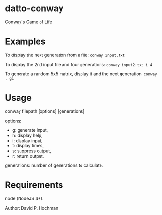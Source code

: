 # datto-conway
Conway's Game of Life

# Examples
To display the next generation from a file:
 `conway input.txt`
 
To display the 2nd input file and four generations:
`conway input2.txt i 4`

To generate a random 5x5 matrix, display it and the next generation:
`conway . gi`

# Usage
conway filepath [options] [generations]

options: 
* g: generate input,
* h: display help,
* i: display input,
* t: display times,
* s: suppress output,
* r: return output.

generations: number of generations to calculate.

# Requirements
node (NodeJS 4+).

Author: David P. Hochman
